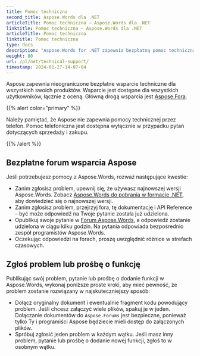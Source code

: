 ```yaml
---
title: Pomoc techniczna
second_title: Aspose.Words dla .NET
articleTitle: Pomoc techniczna – Aspose.Words dla .NET
linktitle: Pomoc techniczna – Aspose.Words dla .NET
articleTitle: Pomoc techniczna
linktitle: Pomoc techniczna
type: docs
description: "Aspose.Words for .NET zapewnia bezpłatną pomoc techniczną dostępną dla wszystkich użytkowników. Zgłoś swoje pytanie, problem lub prośbę o funkcję za pomocą bezpłatnego forum wsparcia Aspose."
weight: 80
url: /pl/net/technical-support/
timestamp: 2024-01-27-14-07-04
---
```


Aspose zapewnia nieograniczone bezpłatne wsparcie techniczne dla wszystkich swoich produktów. Wsparcie jest dostępne dla wszystkich użytkowników, łącznie z oceną. Główną drogą wsparcia jest [Aspose.Fora](https://forum.aspose.com/c/words/8).

{{% alert color="primary" %}}

Należy pamiętać, że Aspose nie zapewnia pomocy technicznej przez telefon. Pomoc telefoniczna jest dostępna wyłącznie w przypadku pytań dotyczących sprzedaży i zakupu.

{{% /alert %}}

## Bezpłatne forum wsparcia Aspose

Jeśli potrzebujesz pomocy z Aspose.Words, rozważ następujące kwestie:

* Zanim zgłosisz problem, upewnij się, że używasz najnowszej wersji Aspose.Words. Zobacz [Aspose.Words do pobrania w formacie .NET](https://www.nuget.org/packages/Aspose.Words/), aby dowiedzieć się o najnowszej wersji.
* Zanim zgłosisz problem, przejrzyj fora, tę dokumentację i API Reference – być może odpowiedź na Twoje pytanie została już udzielona.
* Opublikuj swoje pytanie w [Forum Aspose.Words](https://forum.aspose.com/c/words/8), a odpowiedź zostanie udzielona w ciągu kilku godzin. Na pytania odpowiada bezpośrednio zespół programistów Aspose.Words.
* Oczekując odpowiedzi na forach, proszę uwzględnić różnice w strefach czasowych.

## Zgłoś problem lub prośbę o funkcję

Publikując swój problem, pytanie lub prośbę o dodanie funkcji w Aspose.Words, wykonaj poniższe proste kroki, aby mieć pewność, że problem zostanie rozwiązany w najskuteczniejszy sposób:

* Dołącz oryginalny dokument i ewentualnie fragment kodu powodujący problem. Jeśli chcesz załączyć wiele plików, spakuj je w jeden. Dołączanie dokumentów do `Aspose.Forums` jest bezpieczne, ponieważ tylko Ty i programiści Aspose będziecie mieli dostęp do załączonych plików.
* Spróbuj zgłosić jeden problem w każdym wątku. Jeśli masz inny problem, pytanie lub prośbę o dodanie nowej funkcji, zgłoś to w osobnym wątku.

